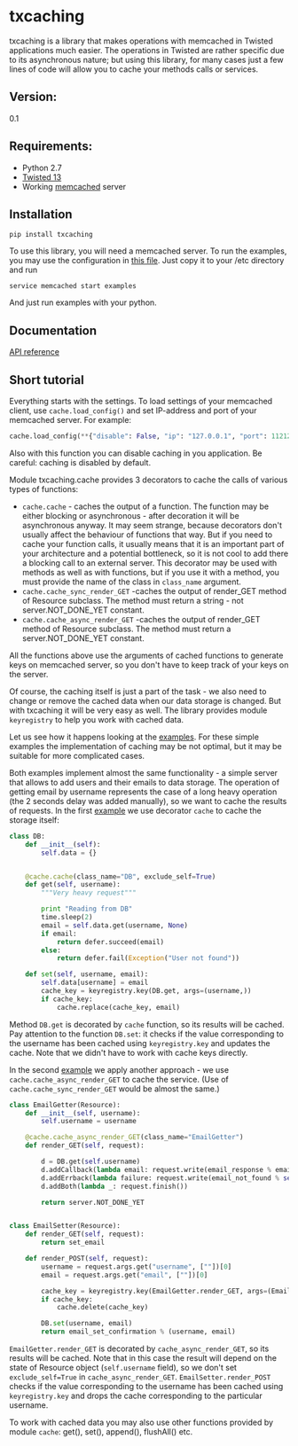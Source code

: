 
txcaching
=====

txcaching is a library that makes operations with memcached in Twisted applications much easier.
The operations in Twisted are rather specific due to its asynchronous nature; but using this library,
for many cases just a few lines of code will allow you to cache your methods calls or services.


Version:
-------
0.1

Requirements:
-------------
* Python 2.7
* [Twisted 13](https://twistedmatrix.com/trac/)
* Working [memcached](http://memcached.org/) server


Installation
----
```
pip install txcaching
```
To use this library, you will need a memcached server. To run the examples, you may use the configuration in
[this file](https://github.com/alexgorin/txcaching/blob/master/examples/memcached_examples.conf). Just copy it
to your /etc directory and run
```
service memcached start examples
```
And just run examples with your python. 

Documentation
-------------
[API reference](https://pythonhosted.org/txcaching/)



Short tutorial
----
Everything starts with the settings. To load settings of your memcached client, use `cache.load_config()` and set IP-address and port of your memcached server. For example:
```python
cache.load_config(**{"disable": False, "ip": "127.0.0.1", "port": 11212})
```
Also with this function you can disable caching in you application. Be careful: caching is disabled by default.

Module txcaching.cache provides 3 decorators to cache the calls of various types of functions:
* `cache.cache` - caches the output of a function. The function may be either blocking or asynchronous - after decoration it will be asynchronous anyway. It may seem strange, because decorators don't usually affect the behaviour of functions that way. But if you need to cache your function calls, it usually means that it is an important part of your architecture and a potential bottleneck, so it is not cool to add there a blocking call to an external server. This decorator may be used with methods as well as with functions, but if you use it with a method, you must provide the name of the class in `class_name` argument.
* `cache.cache_sync_render_GET` -caches the output of render_GET method of Resource subclass. The method must return a string - not server.NOT_DONE_YET constant.
* `cache.cache_async_render_GET` -caches the output of render_GET method of Resource subclass. The method must return a server.NOT_DONE_YET constant.

All the functions above use the arguments of cached functions to generate keys on memcached server, so you don't have to keep track of your keys on the server. 

Of course, the caching itself is just a part of the task - we also need to change or remove the cached data when our data storage is changed. But with txcaching it will be very easy as well. The library provides module `keyregistry` to help you work with cached data.

Let us see how it happens looking at the [examples](https://github.com/alexgorin/txcaching/tree/master/examples).
For these simple examples the implementation of caching may be not optimal, but it may be suitable for more complicated cases.

Both examples implement almost the same functionality - a simple server that allows to add users and their emails to data storage. The operation of getting email by username represents the case of a long heavy operation (the 2 seconds delay was added manually), so we want to cache the results of requests. In the first [example](https://github.com/alexgorin/txcaching/blob/master/examples/cache_data_store_example.py) we use decorator `cache` to cache the storage itself:

```python
class DB:
    def __init__(self):
        self.data = {}


    @cache.cache(class_name="DB", exclude_self=True)
    def get(self, username):
        """Very heavy request"""

        print "Reading from DB"
        time.sleep(2)
        email = self.data.get(username, None)
        if email:
            return defer.succeed(email)
        else:
            return defer.fail(Exception("User not found"))

    def set(self, username, email):
        self.data[username] = email
        cache_key = keyregistry.key(DB.get, args=(username,))
        if cache_key:
            cache.replace(cache_key, email)
```

Method `DB.get` is decorated by `cache` function, so its results will be cached. Pay attention to the function `DB.set`: it checks if the value corresponding to the username has been cached using `keyregistry.key` and updates the cache.
Note that we didn't have to work with cache keys directly. 

In the second [example](https://github.com/alexgorin/txcaching/blob/master/examples/cache_render_get_example.py) we apply another approach - we use `cache.cache_async_render_GET` to cache the service. (Use of `cache.cache_sync_render_GET` would be almost the same.)

```python
class EmailGetter(Resource):
    def __init__(self, username):
        self.username = username

    @cache.cache_async_render_GET(class_name="EmailGetter")
    def render_GET(self, request):

        d = DB.get(self.username)
        d.addCallback(lambda email: request.write(email_response % email))
        d.addErrback(lambda failure: request.write(email_not_found % self.username))
        d.addBoth(lambda _: request.finish())

        return server.NOT_DONE_YET


class EmailSetter(Resource):
    def render_GET(self, request):
        return set_email

    def render_POST(self, request):
        username = request.args.get("username", [""])[0]
        email = request.args.get("email", [""])[0]

        cache_key = keyregistry.key(EmailGetter.render_GET, args=(EmailGetter(username),))
        if cache_key:
            cache.delete(cache_key)

        DB.set(username, email)
        return email_set_confirmation % (username, email)
```

`EmailGetter.render_GET` is decorated by `cache_async_render_GET`, so its results will be cached. Note that in this case the result will depend on the state of Resource object (`self.username` field), so we don't set ```exclude_self=True``` in `cache_async_render_GET`.
`EmailSetter.render_POST` checks if the value corresponding to the username has been cached using `keyregistry.key` and drops the cache corresponding to the particular username.

To work with cached data you may also use other functions provided by module `cache`: get(), set(), append(), flushAll() etc.

